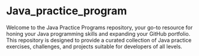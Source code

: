 # Java_practice_program
Welcome to the Java Practice Programs repository, your go-to resource for honing your Java programming skills and expanding your GitHub portfolio. This repository is designed to provide a curated collection of Java practice exercises, challenges, and projects suitable for developers of all levels.
